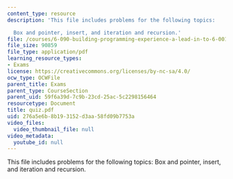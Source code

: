 ```yaml
---
content_type: resource
description: 'This file includes problems for the following topics:

  Box and pointer, insert, and iteration and recursion.'
file: /courses/6-090-building-programming-experience-a-lead-in-to-6-001-january-iap-2005/276a5e6b8b193152d3aa58fd09b7753a_quiz.pdf
file_size: 90859
file_type: application/pdf
learning_resource_types:
- Exams
license: https://creativecommons.org/licenses/by-nc-sa/4.0/
ocw_type: OCWFile
parent_title: Exams
parent_type: CourseSection
parent_uid: 59f6a39d-7c9b-23cd-25ac-5c2298156464
resourcetype: Document
title: quiz.pdf
uid: 276a5e6b-8b19-3152-d3aa-58fd09b7753a
video_files:
  video_thumbnail_file: null
video_metadata:
  youtube_id: null
---
```

This file includes problems for the following topics:
Box and pointer, insert, and iteration and recursion.